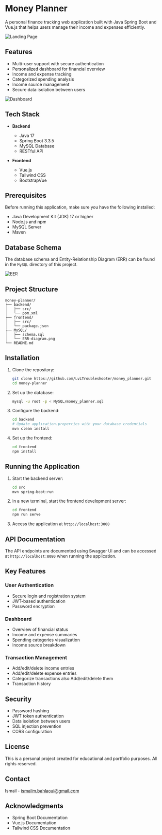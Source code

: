 # Money Planner

A personal finance tracking web application built with Java Spring Boot and Vue.js that helps users manage their income and expenses efficiently.

![Landing Page](/Misc/LandingPage.png)

## Features

- Multi-user support with secure authentication
- Personalized dashboard for financial overview
- Income and expense tracking
- Categorized spending analysis
- Income source management
- Secure data isolation between users

![Dashboard](/Misc/DashBoard.png)

## Tech Stack

- **Backend**
    - Java 17
    - Spring Boot 3.3.5
    - MySQL Database
    - RESTful API

- **Frontend**
    - Vue.js
    - Tailwind CSS
    - BootstrapVue

## Prerequisites

Before running this application, make sure you have the following installed:
- Java Development Kit (JDK) 17 or higher
- Node.js and npm
- MySQL Server
- Maven

## Database Schema

The database schema and Entity-Relationship Diagram (ERR) can be found in the `MySQL` directory of this project.

![EER](/Misc/EER.png)

## Project Structure

```
money-planner/
├── backend/
│   ├── src/
│   └── pom.xml
├── frontend/
│   ├── src/
│   └── package.json
├── MySQL/
│   ├── schema.sql
│   └── ERR-diagram.png
└── README.md
```

## Installation

1. Clone the repository:
   ```bash
   git clone https://github.com/LvLTroubleshooter/money_planner.git
   cd money-planner
   ```

2. Set up the database:
   ```bash
   mysql -u root -p < MySQL/money_planner.sql
   ```

3. Configure the backend:
   ```bash
   cd backend
   # Update application.properties with your database credentials
   mvn clean install
   ```

4. Set up the frontend:
   ```bash
   cd frontend
   npm install
   ```

## Running the Application

1. Start the backend server:
   ```bash
   cd src
   mvn spring-boot:run
   ```

2. In a new terminal, start the frontend development server:
   ```bash
   cd frontend
   npm run serve
   ```

3. Access the application at `http://localhost:3000`

## API Documentation

The API endpoints are documented using Swagger UI and can be accessed at `http://localhost:8080` when running the application.

## Key Features

### User Authentication
- Secure login and registration system
- JWT-based authentication
- Password encryption

### Dashboard
- Overview of financial status
- Income and expense summaries
- Spending categories visualization
- Income source breakdown

### Transaction Management
- Add/edit/delete income entries
- Add/edit/delete expense entries
- Categorize transactions also Add/edit/delete them
- Transaction history

## Security

- Password hashing
- JWT token authentication
- Data isolation between users
- SQL injection prevention
- CORS configuration

## License

This is a personal project created for educational and portfolio purposes. All rights reserved.

## Contact

Ismail - ismailm.bahlaoui@gmail.com

## Acknowledgments

- Spring Boot Documentation
- Vue.js Documentation
- Tailwind CSS Documentation
